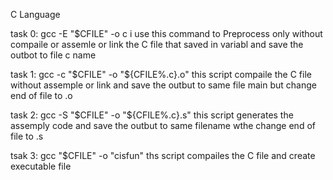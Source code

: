 C Language

task 0: gcc -E "$CFILE" -o c i use this command to Preprocess only without compaile or assemle or link the C file that saved in variabl and save the outbot to file c name

task 1: gcc -c "$CFILE" -o "${CFILE%.c}.o" this script compaile the C file without assemple or link and save the outbut to same file main but change end of file to .o

task 2: gcc -S "$CFILE" -o "${CFILE%.c}.s" this script generates the assemply code and save the outbut to same filename wthe change end of file to .s

tsak 3: gcc "$CFILE" -o "cisfun" ths script compailes the C file and create executable file 
